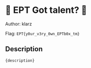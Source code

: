 # 👶 EPT Got talent? 👶
Author: klarz

Flag: `EPT{y0ur_v3ry_0wn_EPTb0x_tm}`
## Description
```
{description}
```

